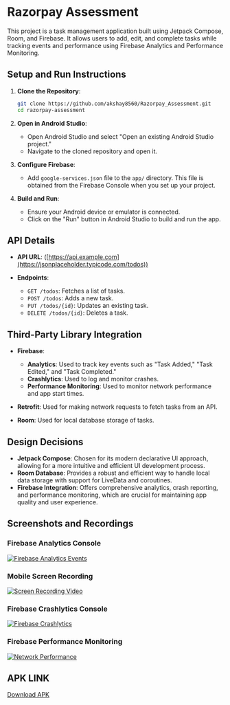 # Razorpay Assessment

This project is a task management application built using Jetpack Compose, Room, and Firebase. It allows users to add, edit, and complete tasks while tracking events and performance using Firebase Analytics and Performance Monitoring.

## Setup and Run Instructions

1. **Clone the Repository**:
   ```bash
   git clone https://github.com/akshay8560/Razorpay_Assessment.git
   cd razorpay-assessment
   ```

2. **Open in Android Studio**:
   - Open Android Studio and select "Open an existing Android Studio project."
   - Navigate to the cloned repository and open it.

3. **Configure Firebase**:
   - Add  `google-services.json` file to the `app/` directory. This file is obtained from the Firebase Console when you set up your project.

4. **Build and Run**:
   - Ensure your Android device or emulator is connected.
   - Click on the "Run" button in Android Studio to build and run the app.

## API Details

- **API URL**: ([https://api.example.com](https://jsonplaceholder.typicode.com/todos))  

- **Endpoints**:
  - `GET /todos`: Fetches a list of tasks.
  - `POST /todos`: Adds a new task.
  - `PUT /todos/{id}`: Updates an existing task.
  - `DELETE /todos/{id}`: Deletes a task.

## Third-Party Library Integration

- **Firebase**:
  - **Analytics**: Used to track key events such as "Task Added," "Task Edited," and "Task Completed."
  - **Crashlytics**: Used to log and monitor crashes.
  - **Performance Monitoring**: Used to monitor network performance and app start times.

- **Retrofit**: Used for making network requests to fetch tasks from an API.

- **Room**: Used for local database storage of tasks.

## Design Decisions

- **Jetpack Compose**: Chosen for its modern declarative UI approach, allowing for a more intuitive and efficient UI development process.
- **Room Database**: Provides a robust and efficient way to handle local data storage with support for LiveData and coroutines.
- **Firebase Integration**: Offers comprehensive analytics, crash reporting, and performance monitoring, which are crucial for maintaining app quality and user experience.

## Screenshots and Recordings
### Firebase Analytics Console

[![Firebase Analytics Events](https://drive.google.com/thumbnail?id=1FNbi8MnzKh0-VCUflV7gK4j50yCKgPii)](https://drive.google.com/file/d/1FNbi8MnzKh0-VCUflV7gK4j50yCKgPii/view?usp=sharing)

### Mobile Screen Recording
[![Screen Recording Video](https://img.youtube.com/vi/6khK7akZ64g/0.jpg)](https://www.youtube.com/shorts/6khK7akZ64g)

### Firebase Crashlytics Console
[![Firebase Crashlytics](https://drive.google.com/thumbnail?id=1wW9nCtrumUvbL0QiO3vdif1w5UQL73YO)](https://drive.google.com/file/d/1wW9nCtrumUvbL0QiO3vdif1w5UQL73YO/view?usp=sharing)

### Firebase Performance Monitoring
[![Network Performance](https://drive.google.com/thumbnail?id=1EAm-ZN_rBBlsypYZEAs9d8rwhGA4kQnJ)](https://drive.google.com/file/d/1EAm-ZN_rBBlsypYZEAs9d8rwhGA4kQnJ/view?usp=sharing)

## APK LINK
[Download APK](https://drive.google.com/file/d/1Q0_Ng2HkOrbCY-jfSQZqqWMJdYIvFPyJ/view?usp=sharing)






